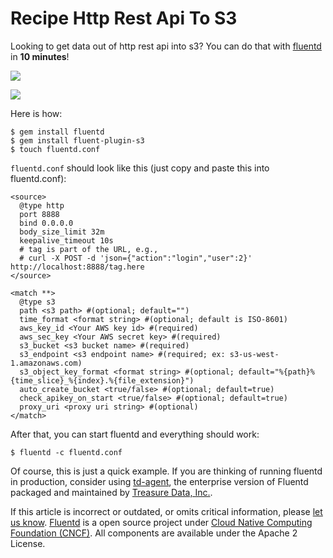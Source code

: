 # Recipe Http Rest Api To S3

Looking to get data out of http rest api into s3? You can do that with [fluentd](https://github.com/fluent/fluentd-docs-gitbook/tree/507e377b7e8e78a312dc49e76bd9a302c33fd058/fluentd.org) in **10 minutes**!

![](../.gitbook/assets/http_rest_api%20%281%29.png)

![](../.gitbook/assets/s3%20%283%29%20%283%29%20%282%29.png)

Here is how:

```text
$ gem install fluentd
$ gem install fluent-plugin-s3
$ touch fluentd.conf
```

`fluentd.conf` should look like this \(just copy and paste this into fluentd.conf\):

```text
<source>
  @type http
  port 8888
  bind 0.0.0.0
  body_size_limit 32m
  keepalive_timeout 10s
  # tag is part of the URL, e.g.,
  # curl -X POST -d 'json={"action":"login","user":2}' http://localhost:8888/tag.here
</source>

<match **>
  @type s3
  path <s3 path> #(optional; default="")
  time_format <format string> #(optional; default is ISO-8601)
  aws_key_id <Your AWS key id> #(required)
  aws_sec_key <Your AWS secret key> #(required)
  s3_bucket <s3 bucket name> #(required)
  s3_endpoint <s3 endpoint name> #(required; ex: s3-us-west-1.amazonaws.com)
  s3_object_key_format <format string> #(optional; default="%{path}%{time_slice}_%{index}.%{file_extension}")
  auto_create_bucket <true/false> #(optional; default=true)
  check_apikey_on_start <true/false> #(optional; default=true)
  proxy_uri <proxy uri string> #(optional)
</match>
```

After that, you can start fluentd and everything should work:

```text
$ fluentd -c fluentd.conf
```

Of course, this is just a quick example. If you are thinking of running fluentd in production, consider using [td-agent](https://github.com/fluent/fluentd-docs-gitbook/tree/507e377b7e8e78a312dc49e76bd9a302c33fd058/articles/td-agent.md), the enterprise version of Fluentd packaged and maintained by [Treasure Data, Inc.](https://www.treasure-data.com).

If this article is incorrect or outdated, or omits critical information, please [let us know](https://github.com/fluent/fluentd-docs-gitbook/issues?state=open). [Fluentd](http://www.fluentd.org/) is a open source project under [Cloud Native Computing Foundation \(CNCF\)](https://cncf.io/). All components are available under the Apache 2 License.

